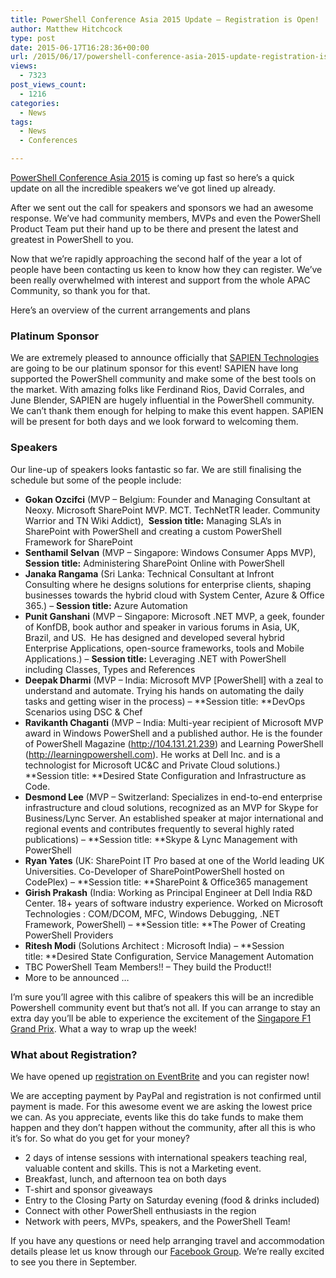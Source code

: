 ```yaml
---
title: PowerShell Conference Asia 2015 Update – Registration is Open!
author: Matthew Hitchcock
type: post
date: 2015-06-17T16:28:36+00:00
url: /2015/06/17/powershell-conference-asia-2015-update-registration-is-open/
views:
  - 7323
post_views_count:
  - 1216
categories:
  - News
tags:
  - News
  - Conferences

---
```

[PowerShell Conference Asia 2015][1] is coming up fast so here’s a quick update on all the incredible speakers we’ve got lined up already.

After we sent out the call for speakers and sponsors we had an awesome response. We’ve had community members, MVPs and even the PowerShell Product Team put their hand up to be there and present the latest and greatest in PowerShell to you.

Now that we’re rapidly approaching the second half of the year a lot of people have been contacting us keen to know how they can register. We’ve been really overwhelmed with interest and support from the whole APAC Community, so thank you for that.

Here’s an overview of the current arrangements and plans

### Platinum Sponsor

We are extremely pleased to announce officially that <a href="https://www.sapien.com/" target="_blank">SAPIEN Technologies</a> are going to be our platinum sponsor for this event! SAPIEN have long supported the PowerShell community and make some of the best tools on the market. With amazing folks like Ferdinand Rios, David Corrales, and June Blender, SAPIEN are hugely influential in the PowerShell community. We can&#8217;t thank them enough for helping to make this event happen. SAPIEN will be present for both days and we look forward to welcoming them.

### Speakers

Our line-up of speakers looks fantastic so far. We are still finalising the schedule but some of the people include:

  * **Gokan Ozcifci** (MVP &#8211; Belgium: Founder and Managing Consultant at Neoxy. Microsoft SharePoint MVP. MCT. TechNetTR leader. Community Warrior and TN Wiki Addict),  **Session title:** Managing SLA&#8217;s in SharePoint with PowerShell and creating a custom PowerShell Framework for SharePoint
  * **Senthamil Selvan** (MVP &#8211; Singapore: Windows Consumer Apps MVP), **Session title:** Administering SharePoint Online with PowerShell
  * **Janaka Rangama** (Sri Lanka: Technical Consultant at Infront Consulting where he designs solutions for enterprise clients, shaping businesses towards the hybrid cloud with System Center, Azure & Office 365.) &#8211; **Session title:** Azure Automation
  * **Punit Ganshani** (MVP &#8211; Singapore: Microsoft .NET MVP, a geek, founder of KonfDB, book author and speaker in various forums in Asia, UK, Brazil, and US.  He has designed and developed several hybrid Enterprise Applications, open-source frameworks, tools and Mobile Applications.) &#8211; **Session title:** Leveraging .NET with PowerShell including Classes, Types and References
  * **Deepak Dharmi** (MVP &#8211; India: Microsoft MVP [PowerShell] with a zeal to understand and automate. Trying his hands on automating the daily tasks and getting wiser in the process) &#8211; **Session title: **DevOps Scenarios using DSC & Chef
  * **Ravikanth Chaganti** (MVP &#8211; India: Multi-year recipient of Microsoft MVP award in Windows PowerShell and a published author. He is the founder of PowerShell Magazine (<http://104.131.21.239>) and Learning PowerShell (<http://learningpowershell.com>). He works at Dell Inc. and is a technologist for Microsoft UC&C and Private Cloud solutions.) **Session title: **Desired State Configuration and Infrastructure as Code.
  * **Desmond Lee** (MVP &#8211; Switzerland: Specializes in end-to-end enterprise infrastructure and cloud solutions, recognized as an MVP for Skype for Business/Lync Server. An established speaker at major international and regional events and contributes frequently to several highly rated publications) &#8211; **Session title: **Skype & Lync Management with PowerShell
  * **Ryan Yates** (UK: SharePoint IT Pro based at one of the World leading UK Universities. Co-Developer of SharePointPowerShell hosted on CodePlex) &#8211; **Session title: **SharePoint & Office365 management
  * **Girish Prakash** (India: Working as Principal Engineer at Dell India R&D Center. 18+ years of software industry experience. Worked on Microsoft Technologies : COM/DCOM, MFC, Windows Debugging, .NET Framework, PowerShell) &#8211; **Session title: **The Power of Creating PowerShell Providers
  * **Ritesh Modi** (Solutions Architect : Microsoft India) &#8211; **Session title: **Desired State Configuration, Service Management Automation
  * TBC PowerShell Team Members!! &#8211; They build the Product!!
  * More to be announced …

I’m sure you’ll agree with this calibre of speakers this will be an incredible Powershell community event but that’s not all. If you can arrange to stay an extra day you’ll be able to experience the excitement of the <a href="http://www.singaporegp.sg/" target="_blank">Singapore F1 Grand Prix</a>. What a way to wrap up the week!

### What about Registration?

We have opened up [registration on EventBrite][2] and you can register now!

We are accepting payment by PayPal and registration is not confirmed until payment is made. For this awesome event we are asking the lowest price we can. As you appreciate, events like this do take funds to make them happen and they don&#8217;t happen without the community, after all this is who it&#8217;s for. So what do you get for your money?

  * 2 days of intense sessions with international speakers teaching real, valuable content and skills. This is not a Marketing event.
  * Breakfast, lunch, and afternoon tea on both days
  * T-shirt and sponsor giveaways
  * Entry to the Closing Party on Saturday evening (food & drinks included)
  * Connect with other PowerShell enthusiasts in the region
  * Network with peers, MVPs, speakers, and the PowerShell Team!

If you have any questions or need help arranging travel and accommodation details please let us know through our <a href="https://www.facebook.com/singaporepowershell" target="_blank">Facebook Group</a>. We’re really excited to see you there in September.

[1]: http://www.powershell.asia/
[2]: http://www.eventbrite.sg/e/powershell-conference-asia-2015-tickets-17336890105